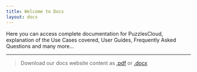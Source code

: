 ```yaml
---
title: Welcome to Docs
layout: docs
---
```


Here you can access complete documentation for PuzzlesCloud, explanation of the Use Cases covered, User Guides, Frequently Asked Questions and many more... 

***

> Download our docs website content as [.pdf](https://puzzlescloud.com/assets/puzzlescloud/puzzlescloud.pdf) or [.docx](https://puzzlescloud.com/assets/puzzlescloud/puzzlescloud.docx)

